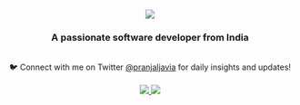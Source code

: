 
<h1 align="center">
    <img src="https://readme-typing-svg.herokuapp.com/ font=Righteous&size=35&center=true&vCenter=true&width=500&height=70&duration=4000&lines=Hi+There!+👋;+I'm+Pranjal+Javia!;" />
</h1>

<h3 align="center">A passionate software developer from India</h3>

<br/>

<div align="center">
 🐦 Connect with me on Twitter <a href="https://x.com/pranjaljavia" target="_blank">@pranjaljavia</a> for daily insights and updates!
</div>

<br/>

<div align="center"> 
  <a href="mailto:pranjaljavia762@gmail.com">
    <img src="https://img.shields.io/badge/Gmail-333333?style=for-the-badge&logo=gmail&logoColor=red" />
  </a>
  <a href="https://www.linkedin.com/in/pranjal-javia-a17a9a233/" target="_blank">
    <img src="https://img.shields.io/badge/LinkedIn-0077B5?style=for-the-badge&logo=linkedin&logoColor=white" target="_blank" />
  </a>
</div>

